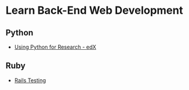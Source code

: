 # Learn Back-End Web Development


## Python
* [Using Python for Research - edX](https://www.edx.org/course/using-python-research-harvardx-ph526x)


## Ruby
* [Rails Testing](https://github.com/eliotsykes/rspec-rails-examples)